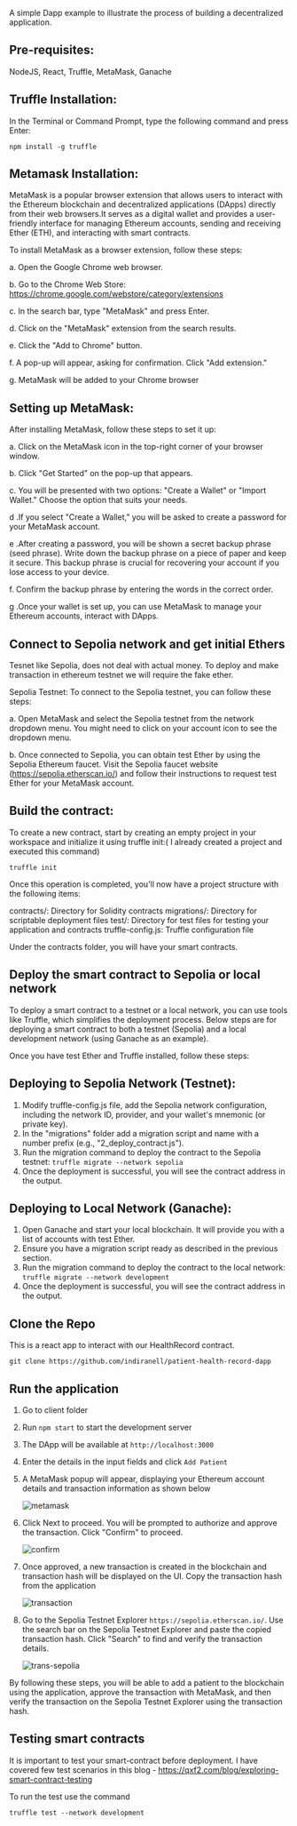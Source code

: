 A simple Dapp example to illustrate the process of building a decentralized application.

## Pre-requisites:

NodeJS, React, Truffle, MetaMask, Ganache

## Truffle Installation:

In the Terminal or Command Prompt, type the following command and press Enter:

`npm install -g truffle`

## Metamask Installation:

MetaMask is a popular browser extension that allows users to interact with the Ethereum blockchain and decentralized applications (DApps) directly from their web browsers.It serves as a digital wallet and provides a user-friendly interface for managing Ethereum accounts, sending and receiving Ether (ETH), and interacting with smart contracts.

To install MetaMask as a browser extension, follow these steps:

a. Open the Google Chrome web browser.

b. Go to the Chrome Web Store: https://chrome.google.com/webstore/category/extensions

c. In the search bar, type "MetaMask" and press Enter.

d. Click on the "MetaMask" extension from the search results.

e. Click the "Add to Chrome" button.

f. A pop-up will appear, asking for confirmation. Click "Add extension."

g. MetaMask will be added to your Chrome browser


## Setting up MetaMask:

After installing MetaMask, follow these steps to set it up:

a. Click on the MetaMask icon in the top-right corner of your browser window.

b. Click "Get Started" on the pop-up that appears.

c. You will be presented with two options: "Create a Wallet" or "Import Wallet." Choose the option that suits your needs.

d .If you select "Create a Wallet," you will be asked to create a password for your MetaMask account.

e .After creating a password, you will be shown a secret backup phrase (seed phrase). Write down the backup phrase on a piece of paper and keep it secure. This backup phrase is crucial for recovering your account if you lose access to your device.

f. Confirm the backup phrase by entering the words in the correct order.

g .Once your wallet is set up, you can use MetaMask to manage your Ethereum accounts, interact with DApps.

## Connect to Sepolia network and get initial Ethers

Tesnet like Sepolia, does not deal with actual money. To deploy and make transaction in ethereum testnet we will require the fake ether.

Sepolia Testnet: To connect to the Sepolia testnet, you can follow these steps:

a. Open MetaMask and select the Sepolia testnet from the network dropdown menu. You might need to click on your account icon to see the dropdown menu.

b. Once connected to Sepolia, you can obtain test Ether by using the Sepolia Ethereum faucet. Visit the Sepolia faucet website (https://sepolia.etherscan.io/) and follow their instructions to request test Ether for your MetaMask account.

## Build the contract:

To create a new contract, start by creating an empty project in your workspace and initialize it using truffle init:( I already created a project and executed this command)

`truffle init`

Once this operation is completed, you'll now have a project structure with the following items:

contracts/: Directory for Solidity contracts
migrations/: Directory for scriptable deployment files
test/: Directory for test files for testing your application and contracts
truffle-config.js: Truffle configuration file

Under the contracts folder, you will have your smart contracts.

## Deploy the smart contract to Sepolia or local network

To deploy a smart contract to a testnet or a local network, you can use tools like Truffle, which simplifies the deployment process. Below steps are for deploying a smart contract to both a testnet (Sepolia) and a local development network (using Ganache as an example).

Once you have test Ether and Truffle installed, follow these steps:

## Deploying to Sepolia Network (Testnet):

1. Modify truffle-config.js file, add the Sepolia network configuration, including the network ID, provider, and your wallet's mnemonic (or private key).
2. In the "migrations" folder add a migration script and name with a number prefix (e.g., "2_deploy_contract.js").
3. Run the migration command to deploy the contract to the Sepolia testnet:
    `truffle migrate --network sepolia`
4. Once the deployment is successful, you will see the contract address in the output.

##  Deploying to Local Network (Ganache):

1. Open Ganache and start your local blockchain. It will provide you with a list of accounts with test Ether.
2. Ensure you have a migration script ready as described in the previous section.
3. Run the migration command to deploy the contract to the local network:
    `truffle migrate --network development`
4. Once the deployment is successful, you will see the contract address in the output.

## Clone the Repo

This is a react app to interact with our HealthRecord contract.

`git clone https://github.com/indiranell/patient-health-record-dapp`

## Run the application

1. Go to client folder
2. Run `npm start` to start the development server 
3. The DApp will be available at `http://localhost:3000`
4. Enter the details in the input fields and click `Add Patient`
5. A MetaMask popup will appear, displaying your Ethereum account details and transaction information as shown below
   
   ![metamask](https://github.com/indiranell/patient-health-record-dapp/assets/22164284/2af8aaaf-3b0c-4739-9160-a97b5ac0099d)
6. Click Next to proceed. You will be prompted to authorize and approve the transaction. Click "Confirm" to proceed.
   
    ![confirm](https://github.com/indiranell/patient-health-record-dapp/assets/22164284/32088f15-aacf-4f7b-bd40-cc4a50968de3)
7. Once approved, a new transaction is created in the blockchain and transaction hash will be displayed on the UI. Copy the transaction hash from the application
    
   ![transaction](https://github.com/indiranell/patient-health-record-dapp/assets/22164284/1eeb4888-7b43-4dbc-b5af-c0785daacec9)
8. Go to the Sepolia Testnet Explorer `https://sepolia.etherscan.io/`. Use the search bar on the Sepolia Testnet Explorer and paste the copied transaction hash. Click "Search" to find and verify the transaction details.
    
   ![trans-sepolia](https://github.com/indiranell/patient-health-record-dapp/assets/22164284/e5c5df6b-c66c-41b1-95a6-55159c75bed5)

By following these steps, you will be able to add a patient to the blockchain using the application, approve the transaction with MetaMask, and then verify the transaction on the Sepolia Testnet Explorer using the transaction hash.

## Testing smart contracts

It is important to test your smart-contract before deployment. I have covered few test scenarios in this blog - https://qxf2.com/blog/exploring-smart-contract-testing

To run the test use the command 

`truffle test --network development`
